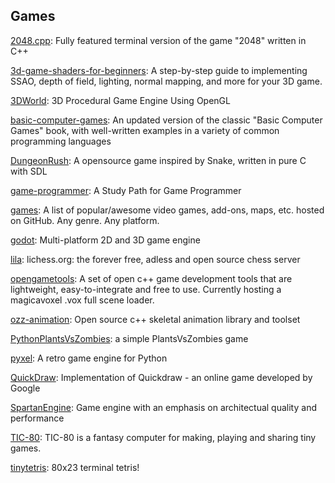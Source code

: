 ## Games
[2048.cpp](https://github.com/plibither8/2048.cpp): Fully featured terminal version of the game "2048" written in C++

[3d-game-shaders-for-beginners](https://github.com/lettier/3d-game-shaders-for-beginners): A step-by-step guide to implementing SSAO, depth of field, lighting, normal mapping, and more for your 3D game.

[3DWorld](https://github.com/fegennari/3DWorld): 3D Procedural Game Engine Using OpenGL

[basic-computer-games](https://github.com/coding-horror/basic-computer-games): An updated version of the classic "Basic Computer Games" book, with well-written examples in a variety of common programming languages

[DungeonRush](https://github.com/Rapiz1/DungeonRush): A opensource game inspired by Snake, written in pure C with SDL

[game-programmer](https://github.com/miloyip/game-programmer): A Study Path for Game Programmer

[games](https://github.com/leereilly/games): A list of popular/awesome video games, add-ons, maps, etc. hosted on GitHub. Any genre. Any platform.

[godot](https://github.com/godotengine/godot): Multi-platform 2D and 3D game engine

[lila](https://github.com/ornicar/lila): lichess.org: the forever free, adless and open source chess server

[opengametools](https://github.com/jpaver/opengametools): A set of open c++ game development tools that are lightweight, easy-to-integrate and free to use. Currently hosting a magicavoxel .vox full scene loader.

[ozz-animation](https://github.com/guillaumeblanc/ozz-animation): Open source c++ skeletal animation library and toolset

[PythonPlantsVsZombies](https://github.com/marblexu/PythonPlantsVsZombies): a simple PlantsVsZombies game

[pyxel](https://github.com/kitao/pyxel): A retro game engine for Python

[QuickDraw](https://github.com/uvipen/QuickDraw): Implementation of Quickdraw - an online game developed by Google

[SpartanEngine](https://github.com/PanosK92/SpartanEngine): Game engine with an emphasis on architectual quality and performance

[TIC-80](https://github.com/nesbox/TIC-80): TIC-80 is a fantasy computer for making, playing and sharing tiny games.

[tinytetris](https://github.com/taylorconor/tinytetris): 80x23 terminal tetris!
